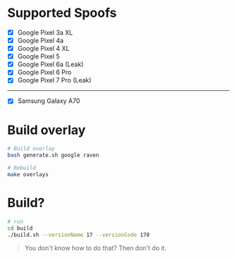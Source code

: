 # Supported Spoofs

- [x] Google Pixel 3a XL
- [x] Google Pixel 4a
- [x] Google Pixel 4 XL
- [x] Google Pixel 5
- [x] Google Pixel 6a (Leak)
- [x] Google Pixel 6 Pro
- [x] Google Pixel 7 Pro (Leak)

---

- [x] Samsung Galaxy A70

# Build overlay

```bash
# Build overlay
bash generate.sh google raven

# Rebuild
make overlays
```

# Build?

```bash
# run
cd build
./build.sh --versionName 17 --versionCode 170
```

> You don't know how to do that? Then don't do it.
